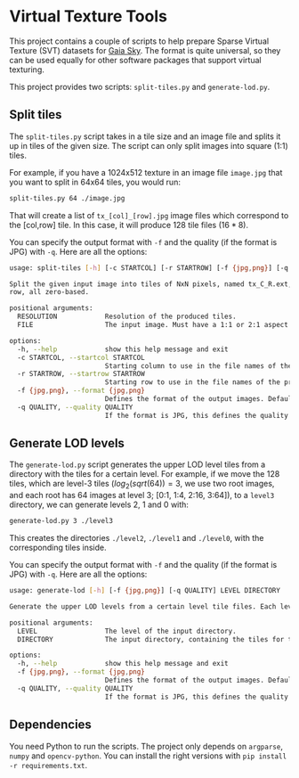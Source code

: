 # Virtual Texture Tools

This project contains a couple of scripts to help prepare Sparse Virtual Texture (SVT) datasets for [Gaia Sky](https://codeberg.org/gaiasky/gaiasky). The format is quite universal, so they can be used equally for other software packages that support virtual texturing.

This project provides two scripts: `split-tiles.py` and `generate-lod.py`.

## Split tiles 

The `split-tiles.py` script takes in a tile size and an image file and splits it up in tiles of the given size. The script can only split images into square (1:1) tiles.

For example, if you have a 1024x512 texture in an image file `image.jpg` that you want to split in 64x64 tiles, you would run:

```bash
split-tiles.py 64 ./image.jpg
```

That will create a list of `tx_[col]_[row].jpg` image files which correspond to the [col,row] tile. In this case, it will produce 128 tile files ($16*8$). 

You can specify the output format with `-f` and the quality (if the format is JPG) with `-q`. Here are all the options:

```bash
usage: split-tiles [-h] [-c STARTCOL] [-r STARTROW] [-f {jpg,png}] [-q QUALITY] RESOLUTION FILE

Split the given input image into tiles of NxN pixels, named tx_C_R.ext, where C is the column and R is the
row, all zero-based.

positional arguments:
  RESOLUTION            Resolution of the produced tiles.
  FILE                  The input image. Must have a 1:1 or 2:1 aspect ratio.

options:
  -h, --help            show this help message and exit
  -c STARTCOL, --startcol STARTCOL
                        Starting column to use in the file names of the produced tiles.
  -r STARTROW, --startrow STARTROW
                        Starting row to use in the file names of the produced tiles.
  -f {jpg,png}, --format {jpg,png}
                        Defines the format of the output images. Defaults to jpg.
  -q QUALITY, --quality QUALITY
                        If the format is JPG, this defines the quality setting in [1,100]. Defaults to 95.
```

## Generate LOD levels

The `generate-lod.py` script generates the upper LOD level tiles from a directory with the tiles for a certain level. For example, if we move the 128 tiles, which are level-3 tiles ($log_2(sqrt(64))=3$, we use two root images, and each root has 64 images at level 3; [0:1, 1:4, 2:16, 3:64]), to a `level3` directory, we can generate levels 2, 1 and 0 with:

```bash
generate-lod.py 3 ./level3
```

This creates the directories `./level2`, `./level1` and `./level0`, with the corresponding tiles inside.

You can specify the output format with `-f` and the quality (if the format is JPG) with `-q`. Here are all the options:

```bash
usage: generate-lod [-h] [-f {jpg,png}] [-q QUALITY] LEVEL DIRECTORY

Generate the upper LOD levels from a certain level tile files. Each level L is put in the 'levelL' directory.

positional arguments:
  LEVEL                 The level of the input directory.
  DIRECTORY             The input directory, containing the tiles for the specified level.

options:
  -h, --help            show this help message and exit
  -f {jpg,png}, --format {jpg,png}
                        Defines the format of the output images. Defaults to jpg.
  -q QUALITY, --quality QUALITY
                        If the format is JPG, this defines the quality setting in [1,100]. Defaults to 95.
```

## Dependencies

You need Python to run the scripts. The project only depends on `argparse`, `numpy` and `opencv-python`. You can install the right versions with `pip install -r requirements.txt`.

